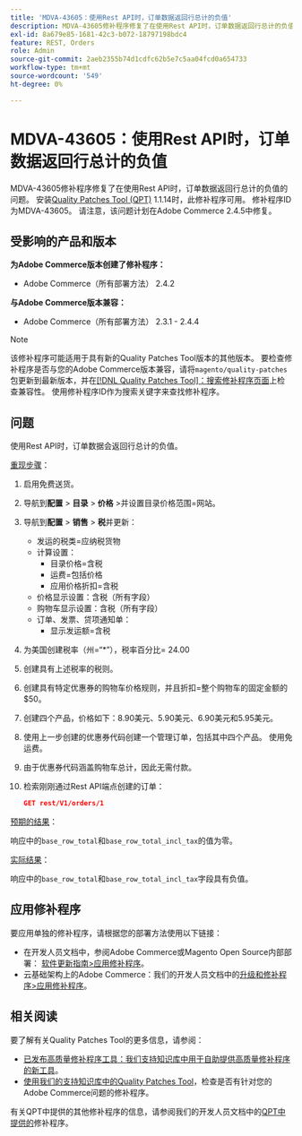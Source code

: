 ```yaml
---
title: 'MDVA-43605：使用Rest API时，订单数据返回行总计的负值'
description: MDVA-43605修补程序修复了在使用Rest API时，订单数据返回行总计的负值的问题。 安装[Quality Patches Tool (QPT)](/help/announcements/adobe-commerce-announcements/magento-quality-patches-released-new-tool-to-self-serve-quality-patches.md) 1.1.14后，即可使用此修补程序。 修补程序ID为MDVA-43605。 请注意，该问题计划在Adobe Commerce 2.4.5中修复。
exl-id: 8a679e85-1681-42c3-b072-18797198bdc4
feature: REST, Orders
role: Admin
source-git-commit: 2aeb2355b74d1cdfc62b5e7c5aa04fcd0a654733
workflow-type: tm+mt
source-wordcount: '549'
ht-degree: 0%

---
```


# MDVA-43605：使用Rest API时，订单数据返回行总计的负值

MDVA-43605修补程序修复了在使用Rest API时，订单数据返回行总计的负值的问题。 安装[Quality Patches Tool (QPT)](/help/announcements/adobe-commerce-announcements/magento-quality-patches-released-new-tool-to-self-serve-quality-patches.md) 1.1.14时，此修补程序可用。 修补程序ID为MDVA-43605。 请注意，该问题计划在Adobe Commerce 2.4.5中修复。

## 受影响的产品和版本

**为Adobe Commerce版本创建了修补程序：**

* Adobe Commerce（所有部署方法） 2.4.2

**与Adobe Commerce版本兼容：**

* Adobe Commerce（所有部署方法） 2.3.1 - 2.4.4

>[!NOTE]
>
>该修补程序可能适用于具有新的Quality Patches Tool版本的其他版本。 要检查修补程序是否与您的Adobe Commerce版本兼容，请将`magento/quality-patches`包更新到最新版本，并在[[!DNL Quality Patches Tool]：搜索修补程序页面](https://experienceleague.adobe.com/tools/commerce-quality-patches/index.html?lang=zh-Hans)上检查兼容性。 使用修补程序ID作为搜索关键字来查找修补程序。

## 问题

使用Rest API时，订单数据会返回行总计的负值。

<u>重现步骤</u>：

1. 启用免费送货。
1. 导航到&#x200B;**配置** > **目录** > **价格** >并设置目录价格范围=网站。
1. 导航到&#x200B;**配置** > **销售** > **税**&#x200B;并更新：
   * 发运的税类=应纳税货物
   * 计算设置：
      * 目录价格=含税
      * 运费=包括价格
      * 应用价格折扣=含税
   * 价格显示设置：含税（所有字段）
   * 购物车显示设置：含税（所有字段）
   * 订单、发票、贷项通知单：
      * 显示发运额=含税
1. 为美国创建税率（州=“*”），税率百分比= 24.00
1. 创建具有上述税率的税则。
1. 创建具有特定优惠券的购物车价格规则，并且折扣=整个购物车的固定金额的$50。
1. 创建四个产品，价格如下：8.90美元、5.90美元、6.90美元和5.95美元。
1. 使用上一步创建的优惠券代码创建一个管理订单，包括其中四个产品。 使用免运费。
1. 由于优惠券代码涵盖购物车总计，因此无需付款。
1. 检索刚刚通过Rest API端点创建的订单：

   ```json
   GET rest/V1/orders/1
   ```

<u>预期的结果</u>：

响应中的`base_row_total`和`base_row_total_incl_tax`的值为零。

<u>实际结果</u>：

响应中的`base_row_total`和`base_row_total_incl_tax`字段具有负值。

## 应用修补程序

要应用单独的修补程序，请根据您的部署方法使用以下链接：

* 在开发人员文档中，参阅Adobe Commerce或Magento Open Source内部部署： [软件更新指南>应用修补程序](https://experienceleague.adobe.com/zh-hans/docs/commerce-operations/tools/quality-patches-tool/usage)。
* 云基础架构上的Adobe Commerce：我们的开发人员文档中的[升级和修补程序>应用修补程序](https://experienceleague.adobe.com/zh-hans/docs/commerce-cloud-service/user-guide/develop/upgrade/apply-patches)。

## 相关阅读

要了解有关Quality Patches Tool的更多信息，请参阅：

* [已发布高质量修补程序工具：我们支持知识库中用于自助提供高质量修补程序的新工具](/help/announcements/adobe-commerce-announcements/magento-quality-patches-released-new-tool-to-self-serve-quality-patches.md)。
* [使用我们的支持知识库中的Quality Patches Tool](/help/support-tools/patches-available-in-qpt-tool/check-patch-for-magento-issue-with-magento-quality-patches.md)，检查是否有针对您的Adobe Commerce问题的修补程序。

有关QPT中提供的其他修补程序的信息，请参阅我们的开发人员文档中的[QPT中提供的](https://experienceleague.adobe.com/tools/commerce-quality-patches/index.html?lang=zh-Hans)修补程序。
